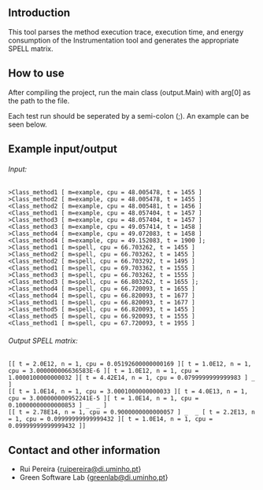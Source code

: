 Introduction
--------------------------------------------------------------

This tool parses the method execution trace, execution time, and energy consumption of the Instrumentation tool and generates the appropriate SPELL matrix.

How to use
--------------------------------------------------------------

After compiling the project, run the main class (output.Main) with arg[0] as the path to the file.

Each test run should be seperated by a semi-colon (;). An example can be seen below.

Example input/output
--------------------------------------------------------------

###### Input:

```
>Class_method1 [ m=example, cpu = 48.005478, t = 1455 ]
>Class_method2 [ m=example, cpu = 48.005478, t = 1455 ]
<Class_method2 [ m=example, cpu = 48.005481, t = 1456 ]
<Class_method1 [ m=example, cpu = 48.057404, t = 1457 ]
>Class_method3 [ m=example, cpu = 48.057404, t = 1457 ]
<Class_method3 [ m=example, cpu = 49.057414, t = 1458 ]
>Class_method4 [ m=example, cpu = 49.072083, t = 1458 ]
<Class_method4 [ m=example, cpu = 49.152083, t = 1900 ];
>Class_method1 [ m=spell, cpu = 66.703262, t = 1455 ]
>Class_method2 [ m=spell, cpu = 66.703262, t = 1455 ]
<Class_method2 [ m=spell, cpu = 66.703292, t = 1495 ]
<Class_method1 [ m=spell, cpu = 69.703362, t = 1555 ]
>Class_method3 [ m=spell, cpu = 66.703262, t = 1555 ]
<Class_method3 [ m=spell, cpu = 66.803262, t = 1655 ];
>Class_method4 [ m=spell, cpu = 66.720093, t = 1655 ]
<Class_method4 [ m=spell, cpu = 66.820093, t = 1677 ]
>Class_method1 [ m=spell, cpu = 66.820093, t = 1677 ]
>Class_method5 [ m=spell, cpu = 66.820093, t = 1455 ]
<Class_method5 [ m=spell, cpu = 66.920093, t = 1555 ]
<Class_method1 [ m=spell, cpu = 67.720093, t = 1955 ]
```
###### Output SPELL matrix:

```
[[ t = 2.0E12, n = 1, cpu = 0.05192600000000169 ][ t = 1.0E12, n = 1, cpu = 3.000000006636583E-6 ][ t = 1.0E12, n = 1, cpu = 1.0000100000000032 ][ t = 4.42E14, n = 1, cpu = 0.0799999999999983 ] _ ]
[[ t = 1.0E14, n = 1, cpu = 3.0001000000000033 ][ t = 4.0E13, n = 1, cpu = 3.000000000952241E-5 ][ t = 1.0E14, n = 1, cpu = 0.10000000000000853 ] _  _ ]
[[ t = 2.78E14, n = 1, cpu = 0.9000000000000057 ] _  _ [ t = 2.2E13, n = 1, cpu = 0.09999999999999432 ][ t = 1.0E14, n = 1, cpu = 0.09999999999999432 ]]
```


Contact and other information
--------------------------------------------------------------
- Rui Pereira {ruipereira@di.uminho.pt}
- Green Software Lab {greenlab@di.uminho.pt}